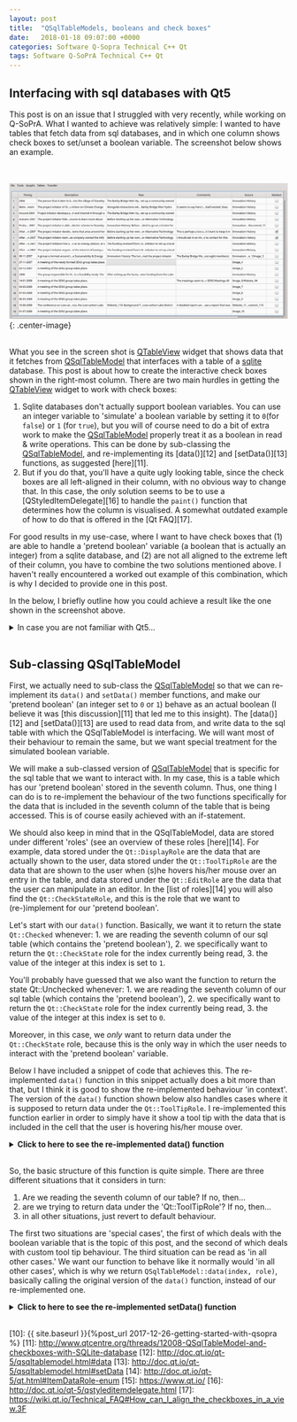```yaml
---
layout: post
title:  "QSqlTableModels, booleans and check boxes"
date:   2018-01-18 09:07:00 +0000
categories: Software Q-Sopra Technical C++ Qt
tags: Software Q-SoPrA Technical C++ Qt
---
```


## Interfacing with sql databases with Qt5
This post is on an issue that I struggled with very recently, while working on Q-SoPrA. What I wanted to achieve was relatively simple: I wanted to have tables that fetch data from sql databases, and in which one column shows check boxes to set/unset a boolean variable. The screenshot below shows an example. 

<br><br>![Table with check boxes](/assets/posts/qsqltablemodels-booleans-and-check-boxes/table.png){: .center-image}<br><br>

What you see in the screen shot is [QTableView][9] widget that shows data that it fetches from [QSqlTableModel][5] that interfaces with a table of a [sqlite][2] database. This post is about how to create the interactive check boxes shown in the right-most column. There are two main hurdles in getting the [QTableView][9] widget to work with check boxes:
 1. Sqlite databases don't actually support boolean variables. You can use an integer variable to 'simulate' a boolean variable by setting it to `0`(for `false`) or `1` (for `true`), but you will of course need to do a bit of extra work to make the [QSqlTableModel][5] properly treat it as a boolean in read & write operations. This can be done by sub-classing the [QSqlTableModel][5], and re-implementing its [data()][12] and [setData()][13] functions, as suggested [here][11].
 2. But if you do that, you'll have a quite ugly looking table, since the check boxes are all left-aligned in their column, with no obvious way to change that. In this case, the only solution seems to be to use a [QStyledItemDelegate][16] to handle the `paint()` function that determines how the column is visualised. A somewhat outdated example of how to do that is offered in the [Qt FAQ][17].
 
 For good results in my use-case, where I want to have check boxes that (1) are able to handle a 'pretend boolean' variable (a boolean that is actually an integer) from a sqlite database, and (2) are not all aligned to the extreme left of their column, you have to combine the two solutions mentioned above. I haven't really encountered a worked out example of this combination, which is why I decided to provide one in this post.

In the below, I briefly outline how you could achieve a result like the one shown in the screenshot above.

<details>
<summary>In case you are not familiar with Qt5...</summary>
<blockquote>
<a href="https://www.qt.io/">Qt5</a> is a popular library for C++ that can be used for the development of Graphical User Interfaces (GUIs). It also includes a module that allows for easy interfacing of your program with sql databases. I make heavy use of the Qt5 library for the development of Q-SoPrA, including the possibilities it offers for interfacing with <a href="https://sqlite.org/">sqlite</a> databases. Qt5 comes packed with a number of great <a href="https://doc.qt.io/qt-5.10/sql-programming.html">sql database classes</a>, such as <a href="https://doc.qt.io/qt-5.10/qsqldatabase.html">QSqlDatabase</a>, <a href="https://doc.qt.io/qt-5.10/qsqlquerymodel.html">QSqlQueryModel</a>, <a href="https://doc.qt.io/qt-5.10/qsqltablemodel.html">QSqlTableModel</a>, <a href="https://doc.qt.io/qt-5.10/qsqlrelationaltablemodel.html">QSqlRelationalTableModel</a>, and <a href="https://doc.qt.io/qt-5.10/qsqlquery.html">QSqlQuery</a>. <br><br>For the development of Q-SoPrA, I make use of most of all these classes, although often a sub-classed version of them in which I re-implemented some of their member functions. <br><br>I think a very common setup for interfacing with sql databases is to have a <a href="https://doc.qt.io/qt-5.10/qsqltablemodel.html">QSqlTableModel</a> (or <a href="https://doc.qt.io/qt-5.10/qsqlrelationaltablemodel.html">QSqlRelationalTableModel</a>) that fetches data from a table in your sql database, a <a href="https://doc.qt.io/qt-5.10/qsortfilterproxymodel.html">QSortFilterProxyModel</a> that reads from the QSqlTableModel and acts as a 'filtering layer', and a <a href="https://doc.qt.io/qt-5.10/qtableview.html">QTableView</a> that reads from the filter and displays the results on the user's screen. This is also the kind of setup that I use for several widgets that I included in Q-SoPrA, although I typically subclass the QSqlTableModel / QSqlRelationalTableModel to change some of the ways in which the data is presented to the user (such as tool tip behaviour). 
</blockquote>
</details><br>

## Sub-classing QSqlTableModel
First, we actually need to sub-class the [QSqlTableModel][5] so that we can re-implement its `data()` and `setData()` member functions, and make our 'pretend boolean' (an integer set to `0` or `1`) behave as an actual boolean (I believe it was [this discussion][11] that led me to this insight). The [data()][12] and [setData()][13] are used to read data from, and write data to the sql table with which the QSqlTableModel is interfacing. We will want most of their behaviour to remain the same, but we want special treatment for the simulated boolean variable. 

We will make a sub-classed version of [QSqlTableModel][5] that is specific for the sql table that we want to interact with. In my case, this is a table which has our 'pretend boolean' stored in the seventh column. Thus, one thing I can do is to re-implement the behaviour of the two functions specifically for the data that is included in the seventh column of the table that is being accessed. This is of course easily achieved with an if-statement. 

We should also keep in mind that in the QSqlTableModel, data are stored under different 'roles' (see an overview of these roles [here][14]. For example, data stored under the `Qt::DisplayRole` are the data that are actually shown to the user, data stored under the `Qt::ToolTipRole` are the data that are shown to the user when (s)he hovers his/her mouse over an entry in the table, and data stored under the `Qt::EditRole` are the data that the user can manipulate in an editor. In the [list of roles][14] you will also find the `Qt::CheckStateRole`, and this is the role that we want to (re-)implement for our 'pretend boolean'. 

Let's start with our `data()` function. Basically, we want it to return the state `Qt::Checked` whenever:
	1. we are reading the seventh column of our sql table (which contains the 'pretend boolean'),
	2. we specifically want to return the `Qt::CheckState` role for the index currently being read,
	3. the value of the integer at this index is set to `1`.
	
You'll probably have guessed that we also want the function to return the state Qt::Unchecked whenever:
	1. we are reading the seventh column of our sql table (which contains the 'pretend boolean'),
	2. we specifically want to return the `Qt::CheckState` role for the index currently being read,
	3. the value of the integer at this index is set to `0`.

Moreover, in this case, we *only* want to return data under the `Qt::CheckState` role, because this is the only way in which the user needs to interact with the 'pretend boolean' variable. 

Below I have included a snippet of code that achieves this. The re-implemented `data()` function in this snippet actually does a bit more than that, but I think it is good to show the re-implemented behaviour 'in context'. The version of the `data()` function shown below also handles cases where it is supposed to return data under the `Qt::ToolTipRole`. I re-implemented this function earlier in order to simply have it show a tool tip with the data that is included in the cell that the user is hovering his/her mouse over. 

<details>
<summary><b>Click to here to see the re-implemented data() function</b></summary>
{% highlight c++ %}
QVariant EventTableModel::data(const QModelIndex &index, int role) const {
  if (index.column() == 7) { // This is always the column with the boolean variable
    if (role == Qt::CheckStateRole) { // Only do the below when we are setting the checkbox.
      // We want to fetch the state of the boolean from the sql table.
      QSqlQuery *query = new QSqlQuery;
      int order = index.row() + 1;
      query->prepare("SELECT mark FROM incidents WHERE ch_order = :order");
      query->bindValue(":order", order);
      query->exec();
      query->first();
      int mark = query->value(0).toInt();
      // Return the appropriate check state based on the state of mar.
      if (mark == 1) {
	return Qt::Checked;
      } else if (mark == 0) {
	return Qt::Unchecked;
      }
    } else {
      /*
	We return an empty variant in all other cases. This is to prevent, for example,
	that we also see a '0' or '1' in the same column.
      */
      return QVariant();
    }
    // Only do the below if we want to fetch a tool tip.
  } else if (role == Qt::ToolTipRole) {
    // I just want the tool tip to show the data in the column.
    const QString original = QSqlTableModel::data(index, Qt::DisplayRole).toString();
    QString toolTip = breakString(original); // breakString() breaks the text in smaller lines.
    return toolTip;
  } else {
    /* 
       In all other cases, we want the default behaviour of this function. 
       This can be done easily by returning the default version of the function,
       rather than the re-implemented version we have here.
    */
    return QSqlTableModel::data(index, role);
  }
  return QVariant();
}
{% endhighlight %}
</details> <br>


So, the basic structure of this function is quite simple. There are three different situations that it considers in turn:

 1. Are we reading the seventh column of our table? If no, then...
 2. are we trying to return data under the 'Qt::ToolTipRole'? If no, then...
 3. in all other situations, just revert to default behaviour.
 
The first two situations are 'special cases', the first of which deals with the boolean variable that is the topic of this post, and the second of which deals with custom tool tip behaviour. The third situation can be read as 'in all other cases.' We want our function to behave like it normally would 'in all other cases', which is why we return `QSqlTableModel::data(index, role)`, basically calling the original version of the `data()` function, instead of our re-implemented one. 

<details>
<summary><b>Click to here to see the re-implemented setData() function</b></summary>
{% highlight c++ %}

{% endhighlight %}
</details> <br>



[1]: https://doc.qt.io/qt-5.10/sql-programming.html
[2]: https://sqlite.org/
[3]: https://doc.qt.io/qt-5.10/qsqldatabase.html
[4]: https://doc.qt.io/qt-5.10/qsqlquerymodel.html
[5]: https://doc.qt.io/qt-5.10/qsqltablemodel.html
[6]: https://doc.qt.io/qt-5.10/qsqlrelationaltablemodel.html
[7]: https://doc.qt.io/qt-5.10/qsqlquery.html
[8]: http://doc.qt.io/archives/qt-4.8/qsortfilterproxymodel.html
[9]: http://doc.qt.io/archives/qt-4.8/qtableview.html
[10]: {{ site.baseurl }}{%post_url 2017-12-26-getting-started-with-qsopra %}
[11]: http://www.qtcentre.org/threads/12008-QSqlTableModel-and-checkboxes-with-SQLite-database
[12]: http://doc.qt.io/qt-5/qsqltablemodel.html#data
[13]: http://doc.qt.io/qt-5/qsqltablemodel.html#setData
[14]: http://doc.qt.io/qt-5/qt.html#ItemDataRole-enum
[15]: https://www.qt.io/
[16]: http://doc.qt.io/qt-5/qstyleditemdelegate.html
[17]: https://wiki.qt.io/Technical_FAQ#How_can_I_align_the_checkboxes_in_a_view.3F
